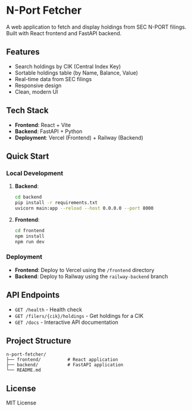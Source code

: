 # N-Port Fetcher

A web application to fetch and display holdings from SEC N-PORT filings. Built with React frontend and FastAPI backend.

## Features

- Search holdings by CIK (Central Index Key)
- Sortable holdings table (by Name, Balance, Value)
- Real-time data from SEC filings
- Responsive design
- Clean, modern UI

## Tech Stack

- **Frontend**: React + Vite
- **Backend**: FastAPI + Python
- **Deployment**: Vercel (Frontend) + Railway (Backend)

## Quick Start

### Local Development

1. **Backend**:
   ```bash
   cd backend
   pip install -r requirements.txt
   uvicorn main:app --reload --host 0.0.0.0 --port 8000
   ```

2. **Frontend**:
   ```bash
   cd frontend
   npm install
   npm run dev
   ```

### Deployment

- **Frontend**: Deploy to Vercel using the `/frontend` directory
- **Backend**: Deploy to Railway using the `railway-backend` branch

## API Endpoints

- `GET /health` - Health check
- `GET /filers/{cik}/holdings` - Get holdings for a CIK
- `GET /docs` - Interactive API documentation

## Project Structure

```
n-port-fetcher/
├── frontend/          # React application
├── backend/           # FastAPI application
└── README.md
```

## License

MIT License
